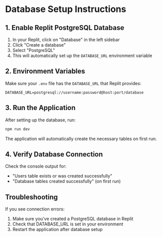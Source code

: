 
# Database Setup Instructions

## 1. Enable Replit PostgreSQL Database

1. In your Replit, click on "Database" in the left sidebar
2. Click "Create a database" 
3. Select "PostgreSQL"
4. This will automatically set up the `DATABASE_URL` environment variable

## 2. Environment Variables

Make sure your `.env` file has the `DATABASE_URL` that Replit provides:

```
DATABASE_URL=postgresql://username:password@host:port/database
```

## 3. Run the Application

After setting up the database, run:

```bash
npm run dev
```

The application will automatically create the necessary tables on first run.

## 4. Verify Database Connection

Check the console output for:
- "Users table exists or was created successfully" 
- "Database tables created successfully" (on first run)

## Troubleshooting

If you see connection errors:
1. Make sure you've created a PostgreSQL database in Replit
2. Check that DATABASE_URL is set in your environment
3. Restart the application after database setup
